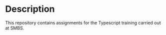# Description
This repository contains assignments for the Typescript training carried out at SMBS.

